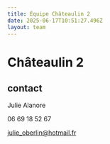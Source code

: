 ```yaml
---
title: Équipe Châteaulin 2
date: 2025-06-17T10:51:27.496Z
layout: team
---
```


# Châteaulin 2



## contact 

Julie Alanore

06 69 18 52 67

julie_oberlin@hotmail.fr

